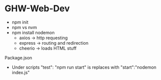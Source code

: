 # GHW-Web-Dev

- npm init
- npm vs nvm
- npm install nodemon
    - axios -> http requesting
    - express -> routing and redirection
    - cheerio -> loads HTML stuff

Package.json
-  Under scripts "test": "npm run start" is replaces with "start":"nodemon index.js"


